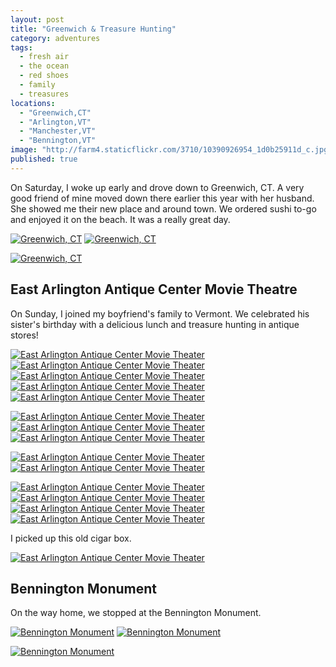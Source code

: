 ```yaml
---
layout: post
title: "Greenwich & Treasure Hunting"
category: adventures
tags: 
  - fresh air
  - the ocean
  - red shoes
  - family
  - treasures
locations: 
  - "Greenwich,CT"
  - "Arlington,VT"
  - "Manchester,VT"
  - "Bennington,VT"
image: "http://farm4.staticflickr.com/3710/10390926954_1d0b25911d_c.jpg"
published: true
---
```


On Saturday, I woke up early and drove down to Greenwich, CT. A very good friend of mine moved down there earlier this year with her husband. She showed me their new place and around town. We ordered sushi to-go and enjoyed it on the beach. It was a really great day.

<a href="http://www.flickr.com/photos/katydecorah/10391048193/" title="Greenwich, CT by katydecorah, on Flickr"><img src="http://farm8.staticflickr.com/7376/10391048193_0ed2052e5b_c.jpg" class="img-half" alt="Greenwich, CT"></a>
<a href="http://www.flickr.com/photos/katydecorah/10390895356/" title="Greenwich, CT by katydecorah, on Flickr"><img src="http://farm6.staticflickr.com/5510/10390895356_61e2051e1b_c.jpg" class="img-half" alt="Greenwich, CT"></a>

<a href="http://www.flickr.com/photos/katydecorah/10390910816/" title="Greenwich, CT by katydecorah, on Flickr"><img src="http://farm8.staticflickr.com/7441/10390910816_14ec5d95d4_c.jpg" class="pop-out" alt="Greenwich, CT"></a>

## East Arlington Antique Center Movie Theatre

On Sunday, I joined my boyfriend's family to Vermont. We celebrated his sister's birthday with a delicious lunch and treasure hunting in antique stores!

<a href="http://www.flickr.com/photos/katydecorah/10391098723/" title="East Arlington Antique Center Movie Theater by katydecorah, on Flickr"><img src="http://farm4.staticflickr.com/3810/10391098723_42e648147e_c.jpg" class="img-half" alt="East Arlington Antique Center Movie Theater"></a>
<a href="http://www.flickr.com/photos/katydecorah/10391102833/" title="East Arlington Antique Center Movie Theater by katydecorah, on Flickr"><img src="http://farm8.staticflickr.com/7340/10391102833_df756e6505_c.jpg" class="img-half" alt="East Arlington Antique Center Movie Theater"></a>
<a href="http://www.flickr.com/photos/katydecorah/10390926954/" title="East Arlington Antique Center Movie Theater by katydecorah, on Flickr"><img src="http://farm4.staticflickr.com/3710/10390926954_1d0b25911d_c.jpg" class="pop-out" alt="East Arlington Antique Center Movie Theater"></a>
<a href="http://www.flickr.com/photos/katydecorah/10391111813/" title="East Arlington Antique Center Movie Theater by katydecorah, on Flickr"><img src="http://farm6.staticflickr.com/5493/10391111813_0544887769_c.jpg" class="img-half" alt="East Arlington Antique Center Movie Theater"></a>
<a href="http://www.flickr.com/photos/katydecorah/10390968336/" title="East Arlington Antique Center Movie Theater by katydecorah, on Flickr"><img src="http://farm8.staticflickr.com/7415/10390968336_02ca02940f_c.jpg" class="img-half" alt="East Arlington Antique Center Movie Theater"></a>

<a href="http://www.flickr.com/photos/katydecorah/10391118893/" title="East Arlington Antique Center Movie Theater by katydecorah, on Flickr"><img src="http://farm6.staticflickr.com/5531/10391118893_d5003b4275_c.jpg" class="img-thirds" alt="East Arlington Antique Center Movie Theater"></a>
<a href="http://www.flickr.com/photos/katydecorah/10391122693/" title="East Arlington Antique Center Movie Theater by katydecorah, on Flickr"><img src="http://farm8.staticflickr.com/7394/10391122693_dacbaf9a32_c.jpg" class="img-thirds" alt="East Arlington Antique Center Movie Theater"></a>
<a href="http://www.flickr.com/photos/katydecorah/10391152183/" title="East Arlington Antique Center Movie Theater by katydecorah, on Flickr"><img src="http://farm3.staticflickr.com/2857/10391152183_41de13a859_c.jpg" class="img-thirds" alt="East Arlington Antique Center Movie Theater"></a>

<a href="http://www.flickr.com/photos/katydecorah/10391125783/" title="East Arlington Antique Center Movie Theater by katydecorah, on Flickr"><img src="http://farm6.staticflickr.com/5496/10391125783_0dcf6911a7_c.jpg" class="img-half" alt="East Arlington Antique Center Movie Theater"></a>
<a href="http://www.flickr.com/photos/katydecorah/10390951325/" title="East Arlington Antique Center Movie Theater by katydecorah, on Flickr"><img src="http://farm8.staticflickr.com/7328/10390951325_f60a787232_c.jpg" class="img-half" alt="East Arlington Antique Center Movie Theater"></a>

<a href="http://www.flickr.com/photos/katydecorah/10390953474/" title="East Arlington Antique Center Movie Theater by katydecorah, on Flickr"><img src="http://farm4.staticflickr.com/3746/10390953474_b4a882b337_c.jpg" class="img-half" alt="East Arlington Antique Center Movie Theater"></a>
<a href="http://www.flickr.com/photos/katydecorah/10390956964/" title="East Arlington Antique Center Movie Theater by katydecorah, on Flickr"><img src="http://farm4.staticflickr.com/3756/10390956964_ca9493f18c_c.jpg" class="img-half" alt="East Arlington Antique Center Movie Theater"></a>
<a href="http://www.flickr.com/photos/katydecorah/10390996416/" title="East Arlington Antique Center Movie Theater by katydecorah, on Flickr"><img src="http://farm6.staticflickr.com/5524/10390996416_13d3eee588_c.jpg" class="img-half" alt="East Arlington Antique Center Movie Theater"></a>
<a href="http://www.flickr.com/photos/katydecorah/10390970065/" title="East Arlington Antique Center Movie Theater by katydecorah, on Flickr"><img src="http://farm4.staticflickr.com/3784/10390970065_dd1c0bf0b0_c.jpg" class="img-half" alt="East Arlington Antique Center Movie Theater"></a>

I picked up this old cigar box.

<a href="http://www.flickr.com/photos/katydecorah/10390974944/" title="East Arlington Antique Center Movie Theater by katydecorah, on Flickr"><img src="http://farm8.staticflickr.com/7435/10390974944_77f74f397d_c.jpg" alt="East Arlington Antique Center Movie Theater"></a>

## Bennington Monument

On the way home, we stopped at the Bennington Monument.

<a href="http://www.flickr.com/photos/katydecorah/10391056286/" title="Bennington Monument by katydecorah, on Flickr"><img src="http://farm8.staticflickr.com/7395/10391056286_be4e0a5d2e_c.jpg" class="img-tall" alt="Bennington Monument"></a>
<a href="http://www.flickr.com/photos/katydecorah/10391031384/" title="Bennington Monument by katydecorah, on Flickr"><img src="http://farm4.staticflickr.com/3708/10391031384_5226044973_c.jpg" class="img-wide" alt="Bennington Monument"></a>

<a href="http://www.flickr.com/photos/katydecorah/10391034654/" title="Bennington Monument by katydecorah, on Flickr"><img src="http://farm8.staticflickr.com/7459/10391034654_5f8f495a5c_c.jpg" class="pop-out" alt="Bennington Monument"></a>